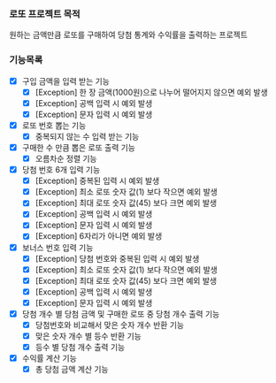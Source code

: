 ### 로또 프로젝트 목적

원하는 금액만큼 로또를 구매하여 당첨 통계와 수익률을 출력하는 프로젝트

### 기능목록

- [x]  구입 금액을 입력 받는 기능
    - [x]  [Exception] 한 장 금액(1000원)으로 나누어 떨어지지 않으면 예외 발생
    - [x]  [Exception] 공백 입력 시 예외 발생
    - [x]  [Exception] 문자 입력 시 예외 발생
- [x]  로또 번호 뽑는 기능
    - [x]  중복되지 않는 수 입력 받는 기능
- [x]  구매한 수 만큼 뽑은 로또 출력 기능
    - [x]  오름차순 정렬 기능
- [x]  당첨 번호 6개 입력 기능
    - [x]  [Exception] 중복된 입력 시 예외 발생
    - [x]  [Exception] 최소 로또 숫자 값(1) 보다 작으면 예외 발생
    - [x]  [Exception] 최대 로또 숫자 값(45) 보다 크면 예외 발생
    - [x]  [Exception] 공백 입력 시 예외 발생
    - [x]  [Exception] 문자 입력 시 예외 발생
    - [x]  [Exception] 6자리가 아니면 예외 발생
- [x]  보너스 번호 입력 기능
    - [x]  [Exception] 당첨 번호와 중복된 입력 시 예외 발생
    - [x]  [Exception] 최소 로또 숫자 값(1) 보다 작으면 예외 발생
    - [x]  [Exception] 최대 로또 숫자 값(45) 보다 크면 예외 발생
    - [x]  [Exception] 공백 입력 시 예외 발생
    - [x]  [Exception] 문자 입력 시 예외 발생
- [x]  당첨 개수 별 당첨 금액 및 구매한 로또 중 당첨 개수 출력 기능
    - [x]  당첨번호와 비교해서 맞은 숫자 개수 반환 기능
    - [x]  맞은 숫자 개수 별 등수 반환 기능
    - [x]  등수 별 당첨 개수 출력 기능
- [x]  수익률 계산 기능
    - [x] 총 당첨 금액 계산 기능

